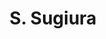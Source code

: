 ---
layout: page
title: S. Sugiura
description: Postdoc
img: 
redirect: 
importance: 1
category: former postdocs
---